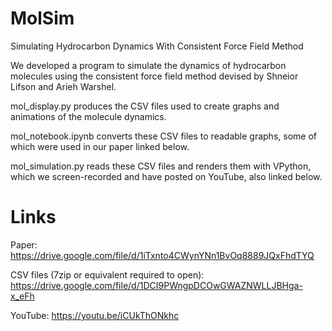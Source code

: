 # MolSim
Simulating Hydrocarbon Dynamics With Consistent Force Field Method

We developed a program to simulate the dynamics of hydrocarbon molecules using the consistent force field method devised by Shneior Lifson and Arieh Warshel.

mol_display.py produces the CSV files used to create graphs and animations of the molecule dynamics.

mol_notebook.ipynb converts these CSV files to readable graphs, some of which were used in our paper linked below.

mol_simulation.py reads these CSV files and renders them with VPython, which we screen-recorded and have posted on YouTube, also linked below.

# Links

Paper: https://drive.google.com/file/d/1iTxnto4CWynYNn1BvOq8889JQxFhdTYQ

CSV files (7zip or equivalent required to open): https://drive.google.com/file/d/1DCI9PWngpDCOwGWAZNWLLJBHga-x_eFh

YouTube: https://youtu.be/iCUkThONkhc
